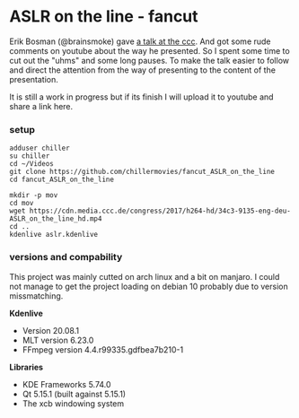 # ASLR on the line - fancut

Erik Bosman (@brainsmoke) gave [a talk at the ccc](https://www.youtube.com/watch?v=ewe3-mUku94).
And got some rude comments on youtube about the way he presented. So I spent some time to cut out the "uhms" and some long pauses.
To make the talk easier to follow and direct the attention from the way of presenting to the content of the presentation.


It is still a work in progress but if its finish I will upload it to youtube and share a link here.

### setup
```
adduser chiller
su chiller
cd ~/Videos
git clone https://github.com/chillermovies/fancut_ASLR_on_the_line
cd fancut_ASLR_on_the_line

mkdir -p mov
cd mov
wget https://cdn.media.ccc.de/congress/2017/h264-hd/34c3-9135-eng-deu-ASLR_on_the_line_hd.mp4
cd ..
kdenlive aslr.kdenlive
```

### versions and compability

This project was mainly cutted on arch linux and a bit on manjaro.
I could not manage to get the project loading on debian 10 probably due to version missmatching.

**Kdenlive**
- Version 20.08.1
- MLT version 6.23.0
- FFmpeg version 4.4.r99335.gdfbea7b210-1

**Libraries**
- KDE Frameworks 5.74.0
- Qt 5.15.1 (built against 5.15.1)
- The xcb windowing system
